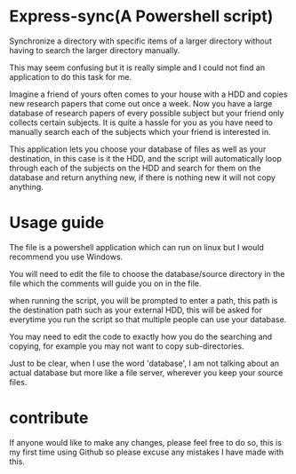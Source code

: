 # Express-sync(A Powershell script)
Synchronize a directory with specific items of a larger directory without having to search the larger directory manually.

This may seem confusing but it is really simple and I could not find an application to do this task for me.

Imagine a friend of yours often comes to your house with a HDD and copies new research papers that come out once a week. Now you have a large database of research papers of every possible subject but your friend only collects certain subjects.
It is quite a hassle for you as you have need to manually search each of the subjects which your friend is interested in.

This application lets you choose your database of files as well as your destination, in this case is it the HDD, and the script will automatically loop through each of the subjects on the HDD and search for them on the database and return anything new, if there is nothing new it will not copy anything.

# Usage guide
The file is a powershell application which can run on linux but I would recommend you use Windows.

You will need to edit the file to choose the database/source directory in the file which the comments will guide you on in the file.

when running the script, you will be prompted to enter a path, this path is the destination path such as your external HDD, this will be asked for everytime you run the script so that multiple people can use your database.

You may need to edit the code to exactly how you do the searching and copying, for example you may not want to copy sub-directories.

Just to be clear, when I use the word 'database', I am not talking about an actual database but more like a file server, wherever you keep your source files.

# contribute
If anyone would like to make any changes, please feel free to do so, this is my first time using Github so please excuse any mistakes I have made with this.


